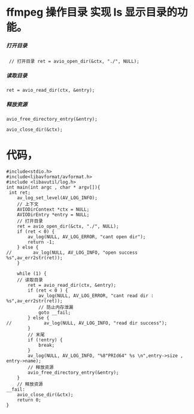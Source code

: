 # ffmpeg 操作目录 实现 ls 显示目录的功能。

##### 打开目录

` // 打开目录 ret = avio_open_dir(&ctx, "./", NULL);`

##### 读取目录

`ret = avio_read_dir(ctx, &entry);`


##### 释放资源

`avio_free_directory_entry(&entry);`

`avio_close_dir(&ctx);`



# 代码，

```
#include<stdio.h>
#include<libavformat/avformat.h>
#include <libavutil/log.h>
int main(int argc , char * argv[]){
 int ret;
    av_log_set_level(AV_LOG_INFO);
    // 上下文
    AVIODirContext *ctx = NULL;
    AVIODirEntry *entry = NULL;
    // 打开目录
    ret = avio_open_dir(&ctx, "./", NULL);
    if (ret < 0) {
        av_log(NULL, AV_LOG_ERROR, "cant open dir");
        return -1;
    } else {
//        av_log(NULL, AV_LOG_INFO, "open success %s",av_err2str(ret));
    }

    while (1) {
    // 读取目录
        ret = avio_read_dir(ctx, &entry);
        if (ret < 0 ) {
            av_log(NULL, AV_LOG_ERROR, "cant read dir : %s",av_err2str(ret));
            // 防止内存泄漏
            goto __fail;
        } else {
//            av_log(NULL, AV_LOG_INFO, "read dir success");
        }
        // 末尾
        if (!entry) {
            break;
        }
        av_log(NULL, AV_LOG_INFO, "%8"PRId64" %s \n",entry->size , entry->name);
        // 释放资源
        avio_free_directory_entry(&entry);
    }
    // 释放资源
__fail:
    avio_close_dir(&ctx);
    return 0;
}



```
 
 